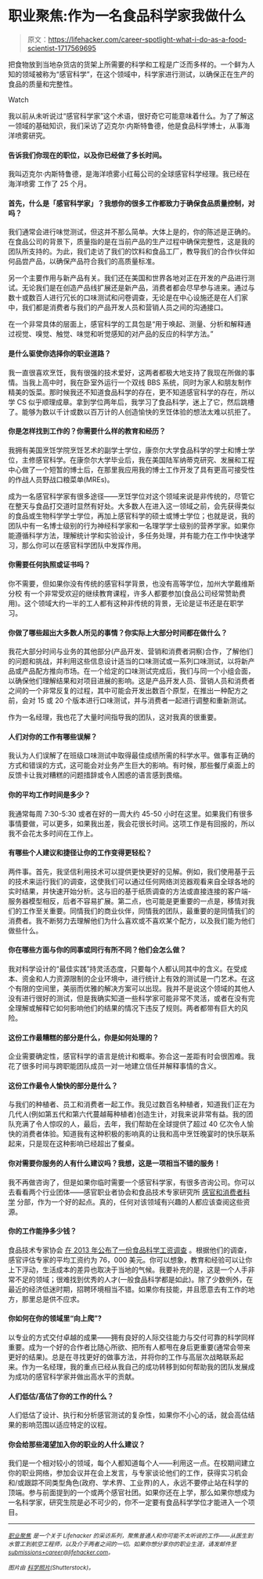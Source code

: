# 职业聚焦:作为一名食品科学家我做什么

> 原文：<https://lifehacker.com/career-spotlight-what-i-do-as-a-food-scientist-1717569695>

把食物放到当地杂货店的货架上所需要的科学和工程是广泛而多样的。一个鲜为人知的领域被称为“感官科学”，在这个领域中，科学家进行测试，以确保正在生产的食品的质量和完整性。

Watch

我以前从未听说过“感官科学家”这个术语，很好奇它可能意味着什么。为了了解这一领域的基础知识，我们采访了迈克尔·内斯特鲁德，他是食品科学博士，从事海洋喷雾研究。

#### 告诉我们你现在的职位，以及你已经做了多长时间。

我叫迈克尔·内斯特鲁德，是海洋喷雾小红莓公司的全球感官科学经理。我已经在海洋喷雾 工作了 25 个月。

#### 首先，什么是「感官科学家」？我想你的很多工作都致力于确保食品质量控制，对吗？

我们通常会进行味觉测试，但这并不那么简单。大体上是的，你的陈述是正确的。在食品公司的背景下，质量指的是在当前产品的生产过程中确保完整性，这是我的团队所支持的。为此，我们走访了我们的饮料和食品工厂，教导我们的合作伙伴如何品尝产品，以确保产品符合我们的高质量标准。

另一个主要作用与新产品有关。我们还在美国和世界各地对正在开发的产品进行测试。无论我们是在创造产品线扩展还是新产品，消费者都会尽早参与进来。通过与数十或数百人进行冗长的口味测试和问卷调查，无论是在中心设施还是在人们家中，我们都是消费者与我们的产品开发人员和营销人员之间的沟通接口。

在一个非常具体的层面上，感官科学的工具包是“用于唤起、测量、分析和解释通过视觉、嗅觉、触觉、味觉和听觉感知的对产品的反应的科学方法。”

#### 是什么驱使你选择你的职业道路？

我一直很喜欢烹饪，我有很强的技术爱好，这两者都极大地支持了我现在所做的事情。当我上高中时，我在卧室外运行一个双线 BBS 系统，同时为家人和朋友制作精美的饭菜。那时候我还不知道食品科学的存在，更不知道感官科学的存在，所以学 CS 似乎顺理成章。拿到学位两年后，我学习了食品科学，迷上了它，然后跳槽了。能够为数以千计或数以百万计的人创造愉快的烹饪体验的想法太难以抗拒了。

#### 你是怎样找到工作的？你需要什么样的教育和经历？

我拥有美国烹饪学院烹饪艺术的副学士学位，康奈尔大学食品科学的学士和博士学位，主修感官科学。在康奈尔大学毕业后，我在美国陆军纳蒂克研究、发展和工程中心做了一个短暂的博士后，在那里我应用我的博士工作开发了具有更高可接受性的作战人员野战口粮菜单(MREs)。

成为一名感官科学家有很多途径——烹饪学位对这个领域来说是非传统的，尽管它在整天与食品打交道时显然有好处。大多数人在进入这一领域之前，会先获得类似的食品或生物科学学士学位，再加上感官科学的硕士或博士学位；也就是说，我的团队中有一名博士级别的行为神经科学家和一名理学学士级别的营养学家。如果你能遵循科学方法，理解统计学和实验设计，多任务处理，并有能力在工作中快速学习，那么你可以在感官科学团队中发挥作用。

#### 你需要任何执照或证书吗？

你不需要，但如果你没有传统的感官科学背景，也没有高等学位，加州大学戴维斯分校 有一个非常受欢迎的继续教育课程，许多人都要参加(食品公司经常赞助费用)。这个领域大约一半的工人都有这种非传统的背景，无论是证书还是在职学习。

#### 你做了哪些超出大多数人所见的事情？你实际上大部分时间都在做什么？

我花大部分时间与业务的其他部分(产品开发、营销和消费者洞察)合作，了解他们的问题和挑战，并利用这些信息设计适当的口味测试或一系列口味测试，以将新产品或产品配方推向市场。在一个给定的口味测试完成后，我们与同一个小组会面，以确保他们理解结果和对项目进展的影响。这是产品开发人员、营销人员和消费者之间的一个非常反复的过程，其中可能会开发出数百个原型，在推出一种配方之前，会对 15 或 20 个版本进行口味测试，并与消费者一起进行调整和重新测试。

作为一名经理，我也花了大量时间指导我的团队，这对我真的很重要。

#### 人们对你的工作有哪些误解？

我认为人们误解了在班级口味测试中取得最佳成绩所需的科学水平。做事有正确的方式和错误的方式，这可能会对业务产生巨大的影响。有时候，那些餐厅桌面上的反馈卡让我对糟糕的问题措辞或令人困惑的语言感到畏缩。

#### 你的平均工作时间是多少？

我通常每周 7:30-5:30 或者在好的一周大约 45-50 小时在这里。如果我们有很多事情要做，可以更多，如果我出差，我会花很长时间。这项工作是有回报的，所以我不会花太多时间在工作上。

#### 有哪些个人建议和捷径让你的工作变得更轻松？

两件事。首先，我坚信利用技术可以提供更快更好的见解。例如，我们使用基于云的技术来运行我们的调查，这使我们可以通过任何网络浏览器观看来自全球各地的实时结果，并快速开始分析。这与旧的基于纸质调查的方法或直接连接的客户端-服务器模型相反，后者不容易扩展。第二点，也可能是更重要的一点是，移情对我们的工作至关重要。同情我们的商业伙伴，同情我的团队，最重要的是同情我们的消费者。我不断努力去理解他们为什么喜欢或不喜欢某个配方，以及我们能为他们做些什么。

#### 你在哪些方面与你的同事或同行有所不同？他们会怎么做？

我对科学设计的“最佳实践”持灵活态度，只要每个人都认同其中的含义。在受成本、资金和人力资源限制的企业环境中，进行统计上有效的测试是一门艺术。在这个有限的空间里，美丽而优雅的解决方案可以出现。我并不是说这个领域的其他人没有进行很好的测试，但是我确实知道一些科学家可能非常不灵活，或者在没有完全理解或解释它如何影响他们的结果的情况下违反了规则。两者都带有巨大的风险。

#### 这份工作最糟糕的部分是什么，你是如何处理的？

企业需要确定性，感官科学的语言是统计和概率。弥合这一差距有时会很困难。我花了很多时间与跨职能团队成员一对一地建立信任并解释事情的含义。

#### 这份工作最令人愉快的部分是什么？

与我们的种植者、员工和消费者一起工作。我见过数百名种植者，知道我们正在为几代人(例如第五代和第六代蔓越莓种植者)创造生计，对我来说非常有益。我的团队充满了令人惊叹的人，最后，去年，我们帮助在全球提供了超过 40 亿次令人愉快的消费者体验。知道我有这种积极的影响真的让我和高中烹饪晚宴时的快乐联系起来，只是现在这种影响已经超出了餐桌。

#### 你对需要你服务的人有什么建议吗？我想，这是一项相当不错的服务！

我不再做咨询了，但是如果你临时需要一个感官科学家，有很多咨询公司。你可以去看看两个行业团体——感官职业者协会和食品技术专家研究所 [感官和消费者科学](http://www.ift.org/knowledge-center/core-sciences/sensory-science.aspx) 分部，作为一个好的起点。真的，任何对该领域有兴趣的人都应该查阅这些资源。

#### 你的工作能挣多少钱？

食品技术专家协会 [在 2013 年公布了一份食品科学工资调查](http://www.ift.org/careercenter/salary-survey.aspx) 。根据他们的调查，感官评估专家的平均工资约为 76，000 美元。你可以想象，教育和经验可以让你上下浮动，生活成本的差异也取决于当地的气候。我要补充的是，这是一个人手非常不足的领域；很难找到优秀的人才(一般食品科学都是如此)。除了少数例外，在最近的经济低迷时期，招聘环境相当不错。如果你有技能，并且愿意去有工作的地方，那里总是供不应求。

#### 你如何在你的领域里“向上爬”?

以专业的方式交付卓越的成果——拥有良好的人际交往能力与交付可靠的科学同样重要。成为一个好的合作者比随心所欲、把所有人都甩在身后更重要(通常会带来更好的结果)。总是在寻找更好的做事方法，并将你的工作与高层次战略联系起来。作为一名经理，我的重点已经从我自己的成功转移到如何帮助我的团队发展成为成功的感官科学家并做出高水平的贡献。

#### 人们低估/高估了你的工作的什么？

人们低估了设计、执行和分析感官测试的复杂性，如果你不小心的话，就会高估结果的影响范围以适应特定的议程。

#### 你会给那些渴望加入你的职业的人什么建议？

我们是一个相对较小的领域，每个人都知道每个人——利用这一点。在校期间建立你的职业网络，参加会议并在会上发言，与专家谈论他们的工作，获得实习机会和/或跟踪不同类型角色(政府、学术界、工业界)的人，永远不要停止站在科学的顶端。参与前面提到的一个或两个感官社团。如果你还在上学，那么如果你想成为一名科学家，研究生院是必不可少的，你不一定要有食品科学学位才能进入一个项目。

* * *

[<small>*职业聚焦*</small>](http://lifehacker.com/tag/career-spotlight) <small>*是一个关于 Lifehacker 的采访系列，聚焦普通人和你可能不太听说的工作——从医生到水管工到航空工程师，以及介于两者之间的一切。如果你想分享你的职业生涯，请发邮件至*</small>[<small>*submissions+career@lifehacker.com*</small>](mailto:submissions+career@lifehacker.com)<small>*。*</small>

<small>*图片由*</small> [<small>*科学照片*</small>](http://www.shutterstock.com/pic-282063419/stock-photo-girl-in-the-laboratory-of-food-quality-tests-legumes-grain.html)<small>*(Shutterstock)。*</small>